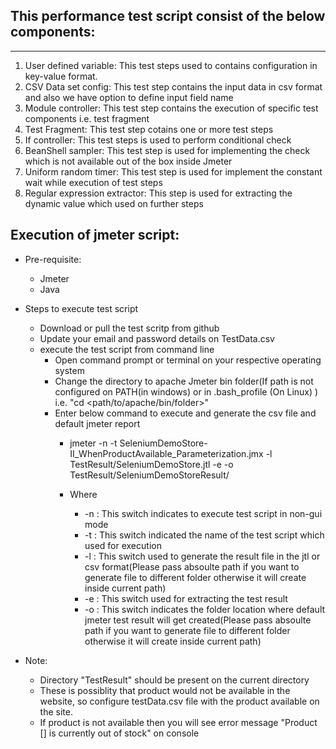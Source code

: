 This performance test script consist of the below components:
-------------------------------------------------------------
-------------------------------------------------------------

1) User defined variable: This test steps used to contains configuration in key-value format.
2) CSV Data set config: This test step contains the input data in csv format and also we have option to define input field name
3) Module controller: This test step contains the execution of specific test components i.e. test fragment
4) Test Fragment: This test step cotains one or more test steps
5) If controller: This test steps is used to perform conditional check
6) BeanShell sampler: This test step is used for implementing the check which is not available out of the box inside Jmeter
7) Uniform random timer: This test step is used for implement the constant wait while execution of test steps
8) Regular expression extractor: This step is used for extracting the dynamic value which used on further steps


Execution of jmeter script:
-------------------------------
* Pre-requisite:
    - Jmeter
    - Java

* Steps to execute test script
  - Download or pull the test scritp from github
  - Update your email and password details on TestData.csv
  - execute the test script from command line
    *  Open command prompt or terminal on your respective operating system
    *  Change the directory to apache Jmeter bin folder(If path is not configured on PATH(in windows) or in .bash_profile (On Linux) )    i.e.  "cd <path/to/apache/bin/folder>"
    *  Enter below command to execute and generate the csv file and default jmeter report
        * jmeter -n -t SeleniumDemoStore-II_WhenProductAvailable_Parameterization.jmx -l TestResult/SeleniumDemoStore.jtl -e -o  TestResult/SeleniumDemoStoreResult/
        
        * Where
            * -n : This switch indicates to execute test script in non-gui mode
            * -t : This switch indicated the name of the test script which used for execution
            * -l : This switch used to generate the result file in the jtl or csv format(Please pass absoulte path if you want to generate file to different folder otherwise it will create inside current path)
            * -e : This switch used for extracting the test result
            * -o : This switch indicates the folder location where default jmeter test result will get created(Please pass absoulte path if you want to generate file to different folder otherwise it will create inside current path)
            
* Note:
    * Directory "TestResult" should be present on the current directory
    * These is possiblity that product would not be available in the website, so configure testData.csv file with the product available on the site.
    * If product is not available then you will see error message "Product [<name-of-the-product>] is currently out of stock" on console

